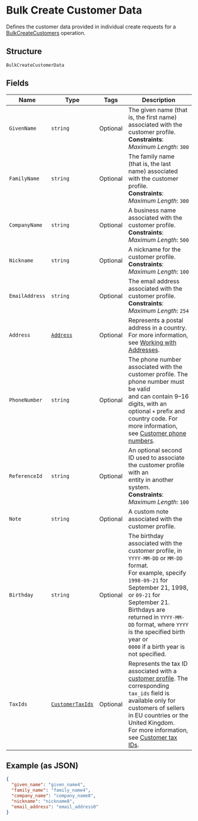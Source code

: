 
# Bulk Create Customer Data

Defines the customer data provided in individual create requests for a
[BulkCreateCustomers](../../doc/api/customers.md#bulk-create-customers) operation.

## Structure

`BulkCreateCustomerData`

## Fields

| Name | Type | Tags | Description |
|  --- | --- | --- | --- |
| `GivenName` | `string` | Optional | The given name (that is, the first name) associated with the customer profile.<br>**Constraints**: *Maximum Length*: `300` |
| `FamilyName` | `string` | Optional | The family name (that is, the last name) associated with the customer profile.<br>**Constraints**: *Maximum Length*: `300` |
| `CompanyName` | `string` | Optional | A business name associated with the customer profile.<br>**Constraints**: *Maximum Length*: `500` |
| `Nickname` | `string` | Optional | A nickname for the customer profile.<br>**Constraints**: *Maximum Length*: `100` |
| `EmailAddress` | `string` | Optional | The email address associated with the customer profile.<br>**Constraints**: *Maximum Length*: `254` |
| `Address` | [`Address`](../../doc/models/address.md) | Optional | Represents a postal address in a country.<br>For more information, see [Working with Addresses](https://developer.squareup.com/docs/build-basics/working-with-addresses). |
| `PhoneNumber` | `string` | Optional | The phone number associated with the customer profile. The phone number must be valid<br>and can contain 9–16 digits, with an optional `+` prefix and country code. For more information,<br>see [Customer phone numbers](https://developer.squareup.com/docs/customers-api/use-the-api/keep-records#phone-number). |
| `ReferenceId` | `string` | Optional | An optional second ID used to associate the customer profile with an<br>entity in another system.<br>**Constraints**: *Maximum Length*: `100` |
| `Note` | `string` | Optional | A custom note associated with the customer profile. |
| `Birthday` | `string` | Optional | The birthday associated with the customer profile, in `YYYY-MM-DD` or `MM-DD` format.<br>For example, specify `1998-09-21` for September 21, 1998, or `09-21` for September 21.<br>Birthdays are returned in `YYYY-MM-DD` format, where `YYYY` is the specified birth year or<br>`0000` if a birth year is not specified. |
| `TaxIds` | [`CustomerTaxIds`](../../doc/models/customer-tax-ids.md) | Optional | Represents the tax ID associated with a [customer profile](../../doc/models/customer.md). The corresponding `tax_ids` field is available only for customers of sellers in EU countries or the United Kingdom.<br>For more information, see [Customer tax IDs](https://developer.squareup.com/docs/customers-api/what-it-does#customer-tax-ids). |

## Example (as JSON)

```json
{
  "given_name": "given_name4",
  "family_name": "family_name4",
  "company_name": "company_name8",
  "nickname": "nickname8",
  "email_address": "email_address0"
}
```

